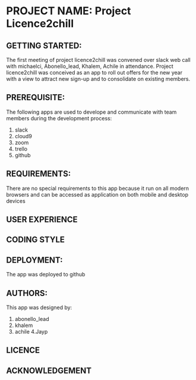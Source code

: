 # PROJECT NAME: Project Licence2chill

## GETTING STARTED:
The first meeting of project licence2chill was convened over slack web call with michaelci, Abonello_lead, Khalem, 
Achile in attendance. Project licence2chill was conceived as an app to roll out offers for the new year
with a view to attract new sign-up and to consolidate on existing members.

## PREREQUISITE:
The following apps are used to develope and communicate with team members during the development process:
1. slack
2. cloud9
3. zoom
4. trello
5. github

## REQUIREMENTS:
There are no special requirements to this app because it run on all modern browsers and can be accessed as application on both mobile and desktop devices

## USER EXPERIENCE


## CODING STYLE

## DEPLOYMENT:
The app was deployed to github

## AUTHORS:
This app was designed by:
1. abonello_lead
2. khalem
3. achile
4.Jayp

## LICENCE

## ACKNOWLEDGEMENT